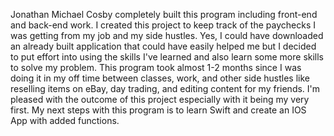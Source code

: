 Jonathan Michael Cosby completely built this program including front-end and back-end work. I created this project to keep track of the paychecks I was getting from my job and my side hustles. Yes, I could have downloaded an already built application that could have easily helped me but I decided to put effort into using the skills I've learned and also learn some more skills to solve my problem. This program took almost 1-2 months since I was doing it in my off time between classes, work, and other side hustles like reselling items on eBay, day trading, and editing content for my friends. I'm pleased with the outcome of this project especially with it being my very first. My next steps with this program is to learn Swift and create an IOS App with added functions.
